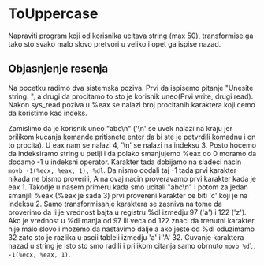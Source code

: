 # ToUppercase

Napraviti program koji od korisnika ucitava string (max 50), transformise ga tako sto svako malo slovo pretvori u veliko i opet ga ispise nazad.

## Objasnjenje resenja

Na pocetku radimo dva sistemska poziva. Prvi da ispisemo pitanje "Unesite string: ", a drugi da procitamo to sto je korisnik uneo(Prvi write, drugi read). Nakon sys\_read poziva u %eax se nalazi broj procitanih karaktera koji cemo da koristimo kao indeks.

Zamislimo da je korisnik uneo "abc\n" ('\n' se uvek nalazi na kraju jer prilikom kucanja komande pritisnete enter da bi ste je potvrdili komadnu i on to procita). U eax nam se nalazi 4, '\n' se nalazi na indeksu 3.
Posto hocemo da indeksiramo string u petlji i da polako smanjujemo %eax do 0 moramo da dodamo -1 u indeksni operator. Karakter tada dobijamo na sladeci nacin `movb -1(%ecx, %eax, 1), %dl`. 
Da nismo dodali taj -1 tada prvi karakter nikada ne bismo proverili, A na ovaj nacin proveravamo prvi karakter kada je eax 1. Takodje u nasem primeru kada smo ucitali "abc\n" i potom za jedan smanjili %eax (%eax je sada 3) prvi provereni karakter ce biti 'c' koji je na indeksu 2.
Samo transformisanje karaktera se zasniva na tome da proverimo da li je vrednost bajta u registru %dl izmedju 97 ('a') i 122 ('z'). Ako je vrednost u %dl manja od 97 ili veca od 122 znaci da trenutni karakter nije malo slovo i mozemo da nastavimo dalje a ako jeste od %dl oduzimamo 32 zato sto je razlika u ascii tableli izmedju 'a' i 'A' 32. Cuvanje karaktera nazad u string je isto sto smo radili i prilikom citanja samo obrnuto `movb %dl, -1(%ecx, %eax, 1)`.

